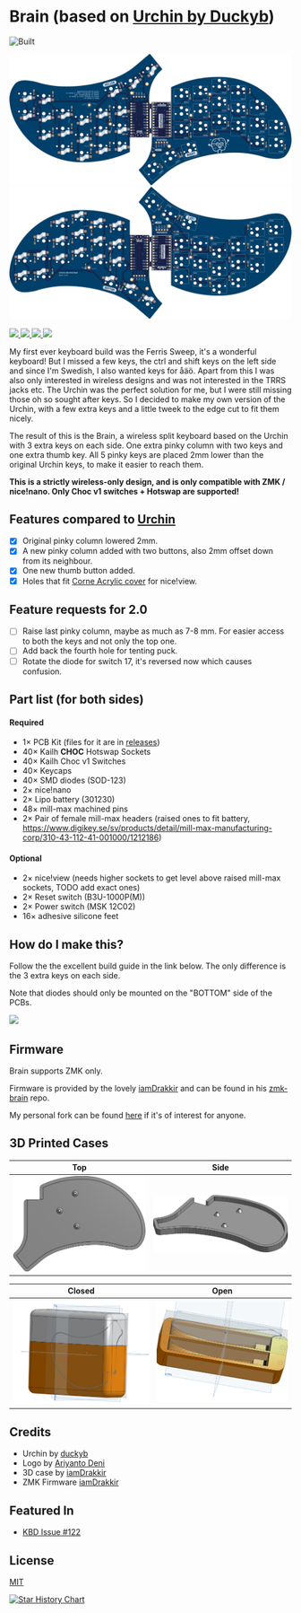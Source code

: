 # Brain (based on [Urchin by Duckyb](https://github.com/duckyb/urchin))

![Built](./gallery/built/brain-yellow.png)

![PCB Preview](./gallery/main/main-top.png)
![PCB Preview](./gallery/main/main-bottom.png)

<span>
  <a href="https://github.com/Wesztman/brain/commits/main">
    <img src="https://img.shields.io/github/last-commit/Wesztman/brain">
  </a>
  <a href="https://github.com/Wesztman/brain/releases">
    <img src="https://img.shields.io/github/v/release/wesztman/brain">
  </a>
  <a href="https://github.com/duckyb/urchin">
    <img src="https://img.shields.io/badge/based%20on-urchin-orange">
  </a>
  <a href="https://github.com/Wesztman/brain/blob/main/LICENSE">
    <img src="https://img.shields.io/static/v1?label=license&message=MIT&color=success&style=flat-square">
  </a>
</span>

My first ever keyboard build was the Ferris Sweep, it's a wonderful keyboard! But I missed a few keys, the ctrl and shift keys on the left side and since I'm Swedish, I also wanted keys for åäö. Apart from this I was also only interested in wireless designs and was not interested in the TRRS jacks etc. The Urchin was the perfect solution for me, but I were still missing those oh so sought after keys. So I decided to make my own version of the Urchin, with a few extra keys and a little tweek to the edge cut to fit them nicely.

The result of this is the Brain, a wireless split keyboard based on the Urchin with 3 extra keys on each side. One extra pinky column with two keys and one extra thumb key. All 5 pinky keys are placed 2mm lower than the original Urchin keys, to make it easier to reach them.

**This is a strictly wireless-only design, and is only compatible with ZMK / nice!nano. Only Choc v1 switches + Hotswap are supported!**

## Features compared to [Urchin](https://github.com/duckyb/urchin)

- [x] Original pinky column lowered 2mm.
- [x] A new pinky column added with two buttons, also 2mm offset down from its neighbour.
- [x] One new thumb button added.
- [x] Holes that fit [Corne Acrylic cover](https://kriscables.com/product/corne-oled-cover-plate/) for nice!view.

## Feature requests for 2.0

- [ ] Raise last pinky column, maybe as much as 7-8 mm. For easier access to both the keys and not only the top one.
- [ ] Add back the fourth hole for tenting puck.
- [ ] Rotate the diode for switch 17, it's reversed now which causes confusion.

## Part list (for both sides)

#### Required

- 1× PCB Kit (files for it are in [releases](https://github.com/wesztman/brain/releases))
- 40× Kailh **CHOC** Hotswap Sockets
- 40× Kailh Choc v1 Switches
- 40× Keycaps
- 40× SMD diodes (SOD-123)
- 2× nice!nano
- 2× Lipo battery (301230)
- 48× mill-max machined pins
- 2× Pair of female mill-max headers (raised ones to fit battery, https://www.digikey.se/sv/products/detail/mill-max-manufacturing-corp/310-43-112-41-001000/1212186)

#### Optional

- 2× nice!view (needs higher sockets to get level above raised mill-max sockets, TODO add exact ones)
- 2× Reset switch (B3U-1000P(M))
- 2× Power switch (MSK 12C02)
- 16× adhesive silicone feet

## How do I make this?

Follow the the excellent build guide in the link below. The only difference is the 3 extra keys on each side.

Note that diodes should only be mounted on the "BOTTOM" side of the PCBs.

<a href="https://youtu.be/CHSh1-dJq24" target="_blank">
<img src="https://gist.githubusercontent.com/duckyb/337340baa1f0c8bcc06fef7b3b57242b/raw/97e6e0748dd1b8a3fb54fac0a88e84e6b6e0e10a/build-guide-button.svg" height="44">
</a>

## Firmware

Brain supports ZMK only.

Firmware is provided by the lovely [iamDrakkir](https://github.com/iamDrakkir) and can be found in his [zmk-brain](https://github.com/iamDrakkir/zmk-brain) repo.

My personal fork can be found [here](https://github.com/Wesztman/zmk-config?organization=Wesztman&organization=Wesztman) if it's of interest for anyone.

## 3D Printed Cases

| Top | Side |
| --- | ---  |
| ![](./gallery/case/top.png) | ![](./gallery/case/side.png) |

| Closed | Open |
| --- | ---  |
| ![](./gallery/travel-case/brain-travel-case-full.png) | ![](./gallery/travel-case/brain-travel-case-open.png) |

## Credits

- Urchin by [duckyb](https://github.com/duckyb/urchin)
- Logo by [Ariyanto Deni](https://thenounproject.com/ariyantodeni/)
- 3D case by [iamDrakkir](https://github.com/iamDrakkir)
- ZMK Firmware [iamDrakkir](https://github.com/iamDrakkir)

## Featured In

- [KBD Issue #122](https://kbd.news/Brain-2014.html)

## License
[MIT](https://github.com/Wesztman/brain/blob/main/LICENSE)

<a href="https://star-history.com/#Wesztman/brain&Date">
 <picture>
   <source media="(prefers-color-scheme: dark)" srcset="https://api.star-history.com/svg?repos=Wesztman/brain&type=Date&theme=dark" />
   <source media="(prefers-color-scheme: light)" srcset="https://api.star-history.com/svg?repos=Wesztman/brain&type=Date" />
   <img alt="Star History Chart" src="https://api.star-history.com/svg?repos=Wesztman/brain&type=Date" />
 </picture>
</a>
